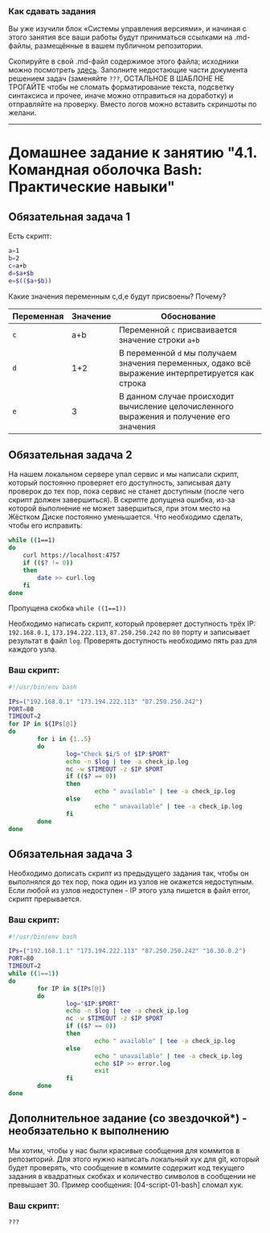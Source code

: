 ### Как сдавать задания

Вы уже изучили блок «Системы управления версиями», и начиная с этого занятия все ваши работы будут приниматься ссылками на .md-файлы, размещённые в вашем публичном репозитории.

Скопируйте в свой .md-файл содержимое этого файла; исходники можно посмотреть [здесь](https://raw.githubusercontent.com/netology-code/sysadm-homeworks/devsys10/04-script-01-bash/README.md). Заполните недостающие части документа решением задач (заменяйте `???`, ОСТАЛЬНОЕ В ШАБЛОНЕ НЕ ТРОГАЙТЕ чтобы не сломать форматирование текста, подсветку синтаксиса и прочее, иначе можно отправиться на доработку) и отправляйте на проверку. Вместо логов можно вставить скриншоты по желани.

---


# Домашнее задание к занятию "4.1. Командная оболочка Bash: Практические навыки"

## Обязательная задача 1

Есть скрипт:
```bash
a=1
b=2
c=a+b
d=$a+$b
e=$(($a+$b))
```

Какие значения переменным c,d,e будут присвоены? Почему?

| Переменная  | Значение | Обоснование                                                                                       |
| ------------- |----------|---------------------------------------------------------------------------------------------------|
| `c`  | a+b      | Переменной `c` присваивается значение строки `a+b`                                                |
| `d`  | 1+2      | В переменной `d` мы получаем значения переменных, одако всё выражение интерпретируется как строка |
| `e`  | 3        | В данном случае происходит вычисление целочисленного выражения и получение его значения           |


## Обязательная задача 2
На нашем локальном сервере упал сервис и мы написали скрипт, который постоянно проверяет его доступность, записывая дату проверок до тех пор, пока сервис не станет доступным (после чего скрипт должен завершиться). В скрипте допущена ошибка, из-за которой выполнение не может завершиться, при этом место на Жёстком Диске постоянно уменьшается. Что необходимо сделать, чтобы его исправить:
```bash
while ((1==1)
do
	curl https://localhost:4757
	if (($? != 0))
	then
		date >> curl.log
	fi
done
```
Пропущена скобка `while ((1==1))` 

Необходимо написать скрипт, который проверяет доступность трёх IP: `192.168.0.1`, `173.194.222.113`, `87.250.250.242` по `80` порту и записывает результат в файл `log`. Проверять доступность необходимо пять раз для каждого узла.

### Ваш скрипт:
```bash
#!/usr/bin/env bash

IPs=("192.168.0.1" "173.194.222.113" "87.250.250.242")
PORT=80
TIMEOUT=2
for IP in ${IPs[@]}
do
        for i in {1..5}
        do
                log="Check $i/5 of $IP:$PORT"
                echo -n $log | tee -a check_ip.log
                nc -w $TIMEOUT -z $IP $PORT
                if (($? == 0))
                then
                        echo " available" | tee -a check_ip.log
                else
                        echo " unavailable" | tee -a check_ip.log
                fi
        done
done
```

## Обязательная задача 3
Необходимо дописать скрипт из предыдущего задания так, чтобы он выполнялся до тех пор, пока один из узлов не окажется недоступным. Если любой из узлов недоступен - IP этого узла пишется в файл error, скрипт прерывается.

### Ваш скрипт:
```bash
#!/usr/bin/env bash

IPs=("192.168.1.1" "173.194.222.113" "87.250.250.242" "10.30.0.2")
PORT=80
TIMEOUT=2
while ((1==1))
do
        for IP in ${IPs[@]}
        do
                log="$IP:$PORT"
                echo -n $log | tee -a check_ip.log
                nc -w $TIMEOUT -z $IP $PORT
                if (($? == 0))
                then
                        echo " available" | tee -a check_ip.log
                else
                        echo " unavailable" | tee -a check_ip.log
                        echo $IP >> error.log
                        exit
                fi
        done
done
```

## Дополнительное задание (со звездочкой*) - необязательно к выполнению

Мы хотим, чтобы у нас были красивые сообщения для коммитов в репозиторий. Для этого нужно написать локальный хук для git, который будет проверять, что сообщение в коммите содержит код текущего задания в квадратных скобках и количество символов в сообщении не превышает 30. Пример сообщения: \[04-script-01-bash\] сломал хук.

### Ваш скрипт:
```bash
???
```
